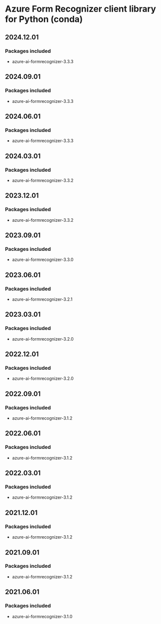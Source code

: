 # Azure Form Recognizer client library for Python (conda)

## 2024.12.01

### Packages included

- azure-ai-formrecognizer-3.3.3

## 2024.09.01

### Packages included

- azure-ai-formrecognizer-3.3.3

## 2024.06.01

### Packages included

- azure-ai-formrecognizer-3.3.3

## 2024.03.01

### Packages included

- azure-ai-formrecognizer-3.3.2

## 2023.12.01

### Packages included

- azure-ai-formrecognizer-3.3.2

## 2023.09.01

### Packages included

- azure-ai-formrecognizer-3.3.0

## 2023.06.01

### Packages included

- azure-ai-formrecognizer-3.2.1

## 2023.03.01

### Packages included

- azure-ai-formrecognizer-3.2.0

## 2022.12.01

### Packages included

- azure-ai-formrecognizer-3.2.0

## 2022.09.01

### Packages included

- azure-ai-formrecognizer-3.1.2

## 2022.06.01

### Packages included

- azure-ai-formrecognizer-3.1.2

## 2022.03.01

### Packages included

- azure-ai-formrecognizer-3.1.2

## 2021.12.01

### Packages included

- azure-ai-formrecognizer-3.1.2

## 2021.09.01

### Packages included

- azure-ai-formrecognizer-3.1.2

## 2021.06.01

### Packages included

- azure-ai-formrecognizer-3.1.0

